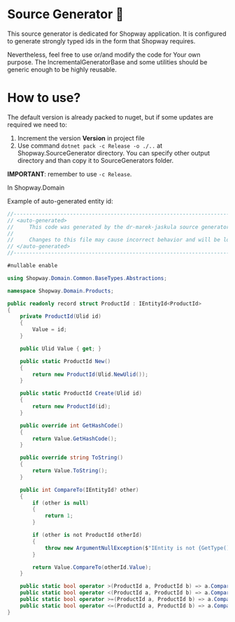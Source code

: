 ﻿# Source Generator :musical_keyboard:

This source generator is dedicated for Shopway application. It is configured to generate strongly typed ids in the form that Shopway requires. 

Nevertheless, feel free to use or/and modify the code for Your own purpose. The IncrementalGeneratorBase and some utilities should be generic enough to be highly
reusable.

# How to use?

The default version is already packed to nuget, but if some updates are required we need to:
1. Increment the version **Version** in project file
2. Use command ```dotnet pack -c Release -o ./..``` at Shopway.SourceGenerator directory. You can specify other output directory and than copy it to SourceGenerators folder.

**IMPORTANT**: remember to use ```-c Release```.

In Shopway.Domain 

Example of auto-generated entity id:

```csharp
//------------------------------------------------------------------------------
// <auto-generated>
//     This code was generated by the dr-marek-jaskula source generator
//
//     Changes to this file may cause incorrect behavior and will be lost if the code is regenerated.
// </auto-generated>
//------------------------------------------------------------------------------

#nullable enable

using Shopway.Domain.Common.BaseTypes.Abstractions;

namespace Shopway.Domain.Products;

public readonly record struct ProductId : IEntityId<ProductId>
{
    private ProductId(Ulid id)
    {
        Value = id;
    }

    public Ulid Value { get; }

    public static ProductId New()
    {
        return new ProductId(Ulid.NewUlid());
    }

    public static ProductId Create(Ulid id)
    {
        return new ProductId(id);
    }

    public override int GetHashCode()
    {
        return Value.GetHashCode();
    }

    public override string ToString()
    {
        return Value.ToString();
    }

    public int CompareTo(IEntityId? other)
    {
        if (other is null)
        {
            return 1;
        }

        if (other is not ProductId otherId)
        {
            throw new ArgumentNullException($"IEntity is not {GetType().FullName}");
        }

        return Value.CompareTo(otherId.Value);
    }

    public static bool operator >(ProductId a, ProductId b) => a.CompareTo(b) is 1;
    public static bool operator <(ProductId a, ProductId b) => a.CompareTo(b) is -1;
    public static bool operator >=(ProductId a, ProductId b) => a.CompareTo(b) >= 0;
    public static bool operator <=(ProductId a, ProductId b) => a.CompareTo(b) <= 0;
}
```